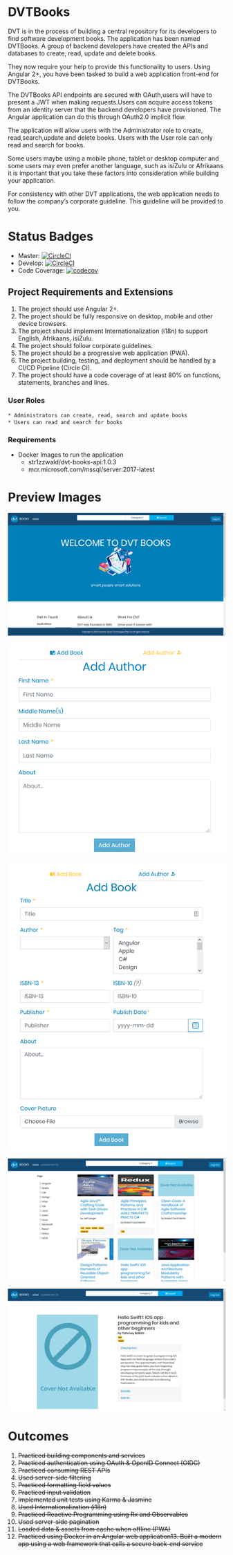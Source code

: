 # DVTBooks

DVT is in the process of building a central repository for its developers to find software development books. The application has been named DVTBooks. A group of backend developers have created the APIs and databases to create, read, update and delete books.

They now require your help to provide this functionality to users. Using Angular 2+, you have been tasked to build a web application front-end for DVTBooks.

The DVTBooks API endpoints are secured with OAuth,users will have to present a JWT when making requests.Users can acquire access tokens from an identity server that the backend developers have provisioned. The Angular application can do this through OAuth2.0 implicit flow.

The application will allow users with the Administrator role to create, read,search,update and delete books. Users with the User role can only read and search for books.

Some users maybe using a mobile phone, tablet or desktop computer and some users may even prefer another language, such as isiZulu or Afrikaans it is important that you take these factors into consideration while building your application.

For consistency with other DVT applications, the web application needs to follow the company’s corporate guideline. This guideline will be provided to you.


# Status Badges

- Master: [![CircleCI](https://circleci.com/gh/Keanu-Ellwood-DVT/DVTBooks/tree/master.svg?style=svg&circle-token=ce74c2d56052e4b14f8a75512ff2d7e0bf527895)](https://circleci.com/gh/Keanu-Ellwood-DVT/DVTBooks/tree/master)
- Develop: [![CircleCI](https://circleci.com/gh/Keanu-Ellwood-DVT/DVTBooks/tree/develop.svg?style=svg&circle-token=ce74c2d56052e4b14f8a75512ff2d7e0bf527895)](https://circleci.com/gh/Keanu-Ellwood-DVT/DVTBooks/tree/develop)
- Code Coverage: [![codecov](https://codecov.io/gh/Keanu-Ellwood-DVT/DVTBooks/branch/master/graph/badge.svg?token=IU8MXZRXER)](https://codecov.io/gh/Keanu-Ellwood-DVT/DVTBooks)

## Project Requirements and Extensions
1. The project should use Angular 2+.
2. The project should be fully responsive on desktop, mobile and other device browsers.
3. The project should implement Internationalization (i18n) to support English, Afrikaans, isiZulu. 
4. The project should follow corporate guidelines.  
5. The project should be a progressive web application (PWA). 
6. The project building, testing, and deployment should be handled by a CI/CD Pipeline (Circle CI). 
7. The project should have a code coverage of at least 80% on functions, statements, branches and lines.

### User Roles
    * Administrators can create, read, search and update books
    * Users can read and search for books

### Requirements
* Docker Images to run the application
    * str1zzwald/dvt-books-api:1.0.3
    * mcr.microsoft.com/mssql/server:2017-latest

# Preview Images
![Home Page](src/assets/preview/homepage.PNG)


![Add Author](src/assets/preview/addAuthor.PNG)


![Add Book](src/assets/preview/addbook.PNG)


![Results](src/assets/preview/results.PNG)


![Book Info](src/assets/preview/bookinfo.PNG)


# Outcomes
1. ~~Practiced building components and services~~
2. ~~Practiced authentication using OAuth & OpenID Connect (OIDC)~~
3. ~~Practiced consuming REST APIs~~
4. ~~Used server-side filtering~~
5. ~~Practiced formatting field values~~
6. ~~Practiced input validation~~
7. ~~Implemented unit tests using Karma & Jasmine~~
8. ~~Used Internationalization (i18n)~~
9. ~~Practiced Reactive Programming using Rx and Observables~~
10. ~~Used server-side pagination~~
11. ~~Loaded data & assets from cache when offline (PWA)~~
12. ~~Practiced using Docker in an Angular web application13. Built a modern app using a web framework that calls a secure back-end service~~
